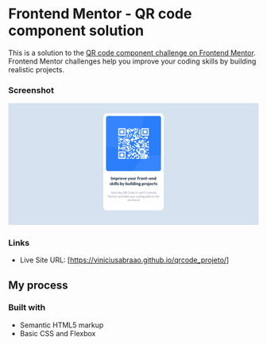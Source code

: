 # Frontend Mentor - QR code component solution

This is a solution to the [QR code component challenge on Frontend Mentor](https://www.frontendmentor.io/challenges/qr-code-component-iux_sIO_H). Frontend Mentor challenges help you improve your coding skills by building realistic projects. 

### Screenshot

![](./screenshot.png)

### Links

- Live Site URL: [https://viniciusabraao.github.io/qrcode_projeto/]

## My process

### Built with

- Semantic HTML5 markup
- Basic CSS and Flexbox
